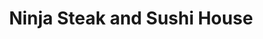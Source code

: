 ---
layout: place
title: "Ninja Steak and Sushi House"
permalink: /nebraska/hastings/ninja-steak-and-sushi-house.html
stateAbbr: NE
stateName: Nebraska
cityName: Hastings
seo:
  name: "Ninja Steak and Sushi House"
  type: Restaurant
  links: null
description: "Looking for sushi in Hastings, Nebraska? Check out Ninja Steak and Sushi House for a delightful Japanese dining experience. Enjoy a variety of sushi and othe..."
place_id: ChIJKUkTvfyjmYcRVdzMTtHWacw
photos:
  - name: >-
      places/ChIJKUkTvfyjmYcRVdzMTtHWacw/photos/AeeoHcI2nOP2tcZN00SlGpKrQmjerMQdh4RDhvGEikVBbUwU-Jews49BzRoJelYY1kDL1kxqoj-I5PUXSWAcEaH2q4nere9g0qmqGHeYLfdNOek-C4-VU8CjwkEIQoFEXpDtBnYHyJTYud4jkqyXKR7QgNqYJ2Jjs9djYYNs49McfE_-LMebSeEpbYloYS3DQwbmokqNpg_Msw3Kl6uAJjwY3u1MiNuQY3YPbVwSZQ8VO_AuniHogkdcUlyixCUenkzEU4HNxVVET6pV91U8XnUkt2siPtDWIi5pD2mQMfvSGTfZkNLs086GWeUrrKJa1A5YSIDTbheKbyEliXwEtbUwQh6UDnEiFQqGYzC5smUpRyVY-i5jU3dZCQyOXxyWGjvqVaN2QZtGPMbuZK-3rEsxKZx2vqa2POZJuT2FmREvfEWibQ
    widthPx: 2701
    heightPx: 4800
    authorAttributions:
      - displayName: William Glaser
        uri: https://maps.google.com/maps/contrib/103845713786552312873
        photoUri: >-
          https://lh3.googleusercontent.com/a-/ALV-UjX5Gz0N8z9BNEwPxW9KgAGs1tNE7mnyhkfErd_M3xgbT10N2gsz=s100-p-k-no-mo
    flagContentUri: >-
      https://www.google.com/local/imagery/report/?cb_client=maps_api_places.places_api&image_key=!1e10!2sCIHM0ogKEICAgIC9ptWBcA&hl=en-US
    googleMapsUri: >-
      https://www.google.com/maps/place//data=!3m4!1e2!3m2!1sCIHM0ogKEICAgIC9ptWBcA!2e10!4m2!3m1!1s0x8799a3fcbd134929:0xcc69d6d14eccdc55
  - name: >-
      places/ChIJKUkTvfyjmYcRVdzMTtHWacw/photos/AeeoHcJkBwdmoDUVU0NdWJUqYLn7T3Lgfu1EKm7t4NTrnePgALaZHFf0H66HkqbffDJFpmgPnJhIvTiZ1kL2SpnXMYnPD2ixojHlvBTwtQh2IHeqxblrO8ttcra6nEqFoCwec8-PDtji3Yee6qIA2XQM2VMy2Qkns3ck3b1RkunPsD7_WZA6_Ml4OvW1NgAVVxlgj0Ebo8xm2BTGXW5NIpywAzjuXeUsQDUqSSk_t_0hKsIIdEj85CIUOLRVIzGLO0i9XaNquRts-rql2R02HEcWEy1bLPbWVSVHR9EA6EnpgEfqbDzTdHS5FpXiey9gzzVJPPVa2yEyYEceqn__nURB9wjagmFiFocRQ_9ie_YSHLkMKXQ3UkeO_mPDg2jV-2rkGS9m3Bchu1CSWqUxeD__xgakQXMH9tPcHnWuMAcgeoN6xX-i
    widthPx: 1800
    heightPx: 1200
    authorAttributions:
      - displayName: Ninja Ma
        uri: https://maps.google.com/maps/contrib/114251751387221546141
        photoUri: >-
          https://lh3.googleusercontent.com/a-/ALV-UjV2ck0_2CFiv1YSYXmMoraC9fV1F_SblhPvkgMubxuPPDlZeb7Y=s100-p-k-no-mo
    flagContentUri: >-
      https://www.google.com/local/imagery/report/?cb_client=maps_api_places.places_api&image_key=!1e10!2sCIHM0ogKEICAgICk3Ojc_AE&hl=en-US
    googleMapsUri: >-
      https://www.google.com/maps/place//data=!3m4!1e2!3m2!1sCIHM0ogKEICAgICk3Ojc_AE!2e10!4m2!3m1!1s0x8799a3fcbd134929:0xcc69d6d14eccdc55
  - name: >-
      places/ChIJKUkTvfyjmYcRVdzMTtHWacw/photos/AeeoHcISSMdes_u5QDKg53z7WZ-NGIUvT5Ly6nrbXxxfER2rqM1gl-7k_Wjsagg9GC15dTi0ebfsznieIkqoX8GCDFNRaKzs5-FjIKBt4trfsU3T4_LkTlWWh9yks-RilfyvqaycZoy1hYSNY_x1ZtJYHfVAEhBLFV1ESERu5EHnccVQE8vT7ZDxw3oR0c33BUDw-Csx3veY_7MZEOcAlwlx3zbxuED0cZ7iDZynHq_yWdO3yEthVdPjgGKKHkiuduVU80lLxJE1jcUV0ixQxcA5GaVgLXDg5ANI3OLYQch4_tV-Da0b0DxsoMYB5CZxE1iSMRsWBeG9wQPiehnj9PWNZ03npqdFAbUWFu_CdH1glInL4X-489sRpYrwV5Ca__3T27Y_cLCrKLLm22DQqlzNwOK6dVjB6fInUf-G8vsU2C5htGmY
    widthPx: 3024
    heightPx: 4032
    authorAttributions:
      - displayName: Amber Yates
        uri: https://maps.google.com/maps/contrib/101211834950717842636
        photoUri: >-
          https://lh3.googleusercontent.com/a/ACg8ocIWNBu4VwCgDa6XrWHcFKRpFWLEBn3pkOd6Dn9UoYrP5u2MUg=s100-p-k-no-mo
    flagContentUri: >-
      https://www.google.com/local/imagery/report/?cb_client=maps_api_places.places_api&image_key=!1e10!2sCIHM0ogKEICAgIDTqILJgQE&hl=en-US
    googleMapsUri: >-
      https://www.google.com/maps/place//data=!3m4!1e2!3m2!1sCIHM0ogKEICAgIDTqILJgQE!2e10!4m2!3m1!1s0x8799a3fcbd134929:0xcc69d6d14eccdc55
  - name: >-
      places/ChIJKUkTvfyjmYcRVdzMTtHWacw/photos/AeeoHcLVx-o-R5m5TQUoqlEhU_uovoWEff-ISJvgbLAuI5j8Pko1t3gMlx3KzqMxWibgDtZV26mCBpA58U83y0_CNZyfZUVB9Guuh0EQCdrBibu4HfFDX21C6BoUqI3zHhoGvXugAuR5TUekf96zoBFx6Es-p_YoPwa_zDtMSv1r95Woch8XbOQPuyUTYttdy-NCCZCM-Jx93G-9nDR2DD1o6qGr-pqIstT64EWeUydlIo1AJiNHNz7FTHQWZUtLHjsYAmsbEuW1zvqNJk-QrKXUH9QlPzlH8nJ4b_R_7RR2wSM9ylS8FsfB2UN7NavGuW1XGMv5vXYzINAJlY_ILmx5Wu4ynFgsrOp_4QPvzXR2QzJTTt3htUTlTndCx9Xd6-tbJKknRxs9uH02WTIZ6PqK2mQn01T8QSaCwPnkLY2B2q0zmg
    widthPx: 4000
    heightPx: 1868
    authorAttributions:
      - displayName: L. Wissanee
        uri: https://maps.google.com/maps/contrib/109294537603249023865
        photoUri: >-
          https://lh3.googleusercontent.com/a-/ALV-UjWmuAl6Q_xM46zXejxMvugHUcYdpmphTvkDFl9mY6NYBdUPkNyb=s100-p-k-no-mo
    flagContentUri: >-
      https://www.google.com/local/imagery/report/?cb_client=maps_api_places.places_api&image_key=!1e10!2sCIHM0ogKEICAgICrwaz1GA&hl=en-US
    googleMapsUri: >-
      https://www.google.com/maps/place//data=!3m4!1e2!3m2!1sCIHM0ogKEICAgICrwaz1GA!2e10!4m2!3m1!1s0x8799a3fcbd134929:0xcc69d6d14eccdc55
  - name: >-
      places/ChIJKUkTvfyjmYcRVdzMTtHWacw/photos/AeeoHcLiiERZpQViwHfxOB14NQJzDDIwFTcDP_-KeTtkLfNgel85g6QWg1H0LLxKMoHStQBp00eZo96dmLIxvpZWTKpxVU_lVeERneN1i0a2vkdfjtMhNllZ5k_Cs0rKStjcIPFrYru-O7ggrYDfMboP8b9zmhoOS5yiTw0oGr3argc2rJCuXB3BFF4IwiztT7n2m7XwcAZClOCbISZHqWROtyAeaAUEAMSZ_pJSLAB6klgJxieVep5W2DblaQsHtQJizdHK-JvAI9ihO9h_OBi2DYXGF6sKbV1ulEx9INdg4kC3JcL4wK8HG3U7PoCdxDeub_t-t79LkvdJfKYA7e-MyAcIjIGxkigneA2glgvzLb08FPpd1rzma352avev4LLnKC-TytbbKGOsJz4hU_IjdBtO5_Ur7AweXEBx7sWudfm9FLhf
    widthPx: 3072
    heightPx: 4080
    authorAttributions:
      - displayName: William Talton
        uri: https://maps.google.com/maps/contrib/114558812614516715758
        photoUri: >-
          https://lh3.googleusercontent.com/a-/ALV-UjUgCCdgcVJfW-UciEa1qjaFH69N2vNIPNcvzcoC33L4WPmY4DBtJg=s100-p-k-no-mo
    flagContentUri: >-
      https://www.google.com/local/imagery/report/?cb_client=maps_api_places.places_api&image_key=!1e10!2sCIHM0ogKEICAgIDD1onp9AE&hl=en-US
    googleMapsUri: >-
      https://www.google.com/maps/place//data=!3m4!1e2!3m2!1sCIHM0ogKEICAgIDD1onp9AE!2e10!4m2!3m1!1s0x8799a3fcbd134929:0xcc69d6d14eccdc55
  - name: >-
      places/ChIJKUkTvfyjmYcRVdzMTtHWacw/photos/AeeoHcJ4j8HmtKot86Vj0tygXsKGnZjuIlT3q3OVPfhM1HSJVCcgmXDFwbNTmz3OsZ1XZ-7-ETraKdpPpIO0gzlTfpN57IbarvxHMuxwtOPkjo5BxiC5GLpCQ2GbqlrZHhDfDS3FkK-nHaXn0wi0rYjP_6gK8cwOCvcE3v5M_sPyWBgoAkTTMxlAS54nMGRFQmtrFKqY0BXRP-oCkLqydcIxXtoRdnARELN6-qYrvmUrbHugyz9ZMdeZANq91DkHPsFWm0aO2zWt-Gpnbe-9XxEwrqw5Cg2qiAgGxAye_aCWLsTQepzMbc48wr1m9Tx-PUtJ0iR9K5z0JzRBQR1ZUqG2p7sQNjoYud6BHK3GwEqBbPnXLQ7MZTJcVTpv3pXB6LmNx99xUW3w_wnhSvgda6TLwCUYTjmSuzGTKkgQwiWmvFRYwA
    widthPx: 4000
    heightPx: 3000
    authorAttributions:
      - displayName: Sandra D Morgan
        uri: https://maps.google.com/maps/contrib/105966425857326156659
        photoUri: >-
          https://lh3.googleusercontent.com/a-/ALV-UjUNDjB3Zu3IOsMw0pM0wQmdtKfMyffvAJ0IDKT-CmKoZP8j76zAAA=s100-p-k-no-mo
    flagContentUri: >-
      https://www.google.com/local/imagery/report/?cb_client=maps_api_places.places_api&image_key=!1e10!2sCIHM0ogKEICAgICtoIPnOQ&hl=en-US
    googleMapsUri: >-
      https://www.google.com/maps/place//data=!3m4!1e2!3m2!1sCIHM0ogKEICAgICtoIPnOQ!2e10!4m2!3m1!1s0x8799a3fcbd134929:0xcc69d6d14eccdc55
  - name: >-
      places/ChIJKUkTvfyjmYcRVdzMTtHWacw/photos/AeeoHcKQww3vKgFHu5D-ee396HfcNNN4J9Cv2bBXf63LmjCVEiIss8yKcSe4Au_6Tq2uf8IOX6JjwgsenOJ5r7DEz0Sm_xxnJkX37Iv-irIE6Iz1tLlTy5oFNv1GMvH-ZpzB3NLy0bQkavIUfnFHUBBwy3eapi1uGX5_KnwgSlgFWTicVaKDIQRdMwnrOIFSsxOzEENnVFTuzNJxm213kcMGUgLxSqhnmHuljTpl6xNFiGGlHrD1Z3w8ZrlwhqFgWQg5VZU2aed8ZbEBTr6W_suqIDZTwYmccAxuQLF4I7nQAUBCqVi0yGaA5Gf0M9lt_rIKXumE27qAW532q1hbB-4I6VGuhJtVNitCa51ivTDrQj6-cj2OXxW4txcDnEJQRSgPvfrD3PINwF6StsHOACbkz0eIMIV2VyCCKbaB8Tjp_fGQ2NbX
    widthPx: 4800
    heightPx: 2700
    authorAttributions:
      - displayName: Kim Halbmaier
        uri: https://maps.google.com/maps/contrib/118027240115141437946
        photoUri: >-
          https://lh3.googleusercontent.com/a/ACg8ocIYnOh_CGCDv5dV4ET2ldTBBkFw31qQ8ftHaJ6uk4FEn3FB0g=s100-p-k-no-mo
    flagContentUri: >-
      https://www.google.com/local/imagery/report/?cb_client=maps_api_places.places_api&image_key=!1e10!2sCIHM0ogKEICAgIC4h4q70gE&hl=en-US
    googleMapsUri: >-
      https://www.google.com/maps/place//data=!3m4!1e2!3m2!1sCIHM0ogKEICAgIC4h4q70gE!2e10!4m2!3m1!1s0x8799a3fcbd134929:0xcc69d6d14eccdc55
  - name: >-
      places/ChIJKUkTvfyjmYcRVdzMTtHWacw/photos/AeeoHcKpGkJ5t1vdlDY7UPzwELEy6aJXRvba7HUdvmVh38TG01hHEmw8SGCjBmHRNTd0-QQ6OwlGLqH650_D5LlFcWbZusELOh5j1fDMwdBerZE6az9QwqRnf8SxKaQsesczpPpf_ijoz7E2jBvGurJsMKGzEaPcuUnMBzoivDEQvHSyDyzfNPI9bPsDdnjiuFZ7B5uKIP5cN94lN8ZjS7z4lwzip2a8qrK-2wZ226GGgS8OaqYeEmauwo-AojA-SsdV2pcUWDKmPY5QRWstel_f-P5MfrAuOdRwcuwNFCzbHGvYMBbd6vzadkZQpkufhVOi0J-HkLECwybjldhuM7ipJSOpLB9z4xxaCXc3kzLOzni9ZtTviykIOmnhEsimPPaUrN5qI7oTvPAOWuTq5pzILlEZiwmQK1X_EFV7L74_NZGvVA
    widthPx: 2701
    heightPx: 4800
    authorAttributions:
      - displayName: William Glaser
        uri: https://maps.google.com/maps/contrib/103845713786552312873
        photoUri: >-
          https://lh3.googleusercontent.com/a-/ALV-UjX5Gz0N8z9BNEwPxW9KgAGs1tNE7mnyhkfErd_M3xgbT10N2gsz=s100-p-k-no-mo
    flagContentUri: >-
      https://www.google.com/local/imagery/report/?cb_client=maps_api_places.places_api&image_key=!1e10!2sCIHM0ogKEICAgIC9hsL0Ag&hl=en-US
    googleMapsUri: >-
      https://www.google.com/maps/place//data=!3m4!1e2!3m2!1sCIHM0ogKEICAgIC9hsL0Ag!2e10!4m2!3m1!1s0x8799a3fcbd134929:0xcc69d6d14eccdc55
  - name: >-
      places/ChIJKUkTvfyjmYcRVdzMTtHWacw/photos/AeeoHcLZ276l-mDnZ4wr63pyFMRJDzZWNGiI4e612fQ8_-_Pt4W_VQQX24EB3PKO7dHPqmG1Xyz8tYeNQmA6e4EMHlWIIY511aWdBlKcm4it6pTUgwRH3vMljoNvnFwvCNA0O-mxqUkTbjoPxMWsQWTJM27ei06WLUJvkTEKlil9OxIEPGY2Q5CwyoH9gdpUvp9l4y_IW86R9qJlrYW8mgs6VbDKJSbhO5IitYjo6Y2kSCVASUBtcIQJhDhzzeVHQ0A7AZ1dy4EAnhQ2a_zoXy0nxMa7RTwwrlMoTG2d1hNHfH5kBZ8LcuoF-kDLz9zhKJjtwQ6IstTa7Gd6Sp-855CJ_63q682tmc2QhnME91pU1ugQN5WcAJWFRZATNwc32HJuPwdapRY2K_rmh47zO1n-JnMZ1yOYCpKaP-RhkRw0ZBw
    widthPx: 2701
    heightPx: 4800
    authorAttributions:
      - displayName: William Glaser
        uri: https://maps.google.com/maps/contrib/103845713786552312873
        photoUri: >-
          https://lh3.googleusercontent.com/a-/ALV-UjX5Gz0N8z9BNEwPxW9KgAGs1tNE7mnyhkfErd_M3xgbT10N2gsz=s100-p-k-no-mo
    flagContentUri: >-
      https://www.google.com/local/imagery/report/?cb_client=maps_api_places.places_api&image_key=!1e10!2sCIHM0ogKEICAgIC9hsL0Og&hl=en-US
    googleMapsUri: >-
      https://www.google.com/maps/place//data=!3m4!1e2!3m2!1sCIHM0ogKEICAgIC9hsL0Og!2e10!4m2!3m1!1s0x8799a3fcbd134929:0xcc69d6d14eccdc55
  - name: >-
      places/ChIJKUkTvfyjmYcRVdzMTtHWacw/photos/AeeoHcJxNRhjvCSfgOdzrppFRAlj_brQWysumHQOq88Q8irCKOBEVz-RMBtjvNemlQdq4zm8BB_wrmBqk93xkNBqxT90JMDXFy5hHWwUUN18E6ROL9kHP2nW0H8eMhZIJeooVRwE--v9gzI9azHlz5ddzZyCn7_cQ-Iy1u8RetE9Dh5Ce2ouU0CX8U-B90uSWxAzqn7_YKDjW-_JDnTUf19QjUyZ4OavNhc4qSZqrd4fOf4ScEf3KrG7d685i_mvTa8mXLCF5QejI3AoEs-5U8aKZyGDbd_lCQO_-aN3CrSzEytsyiyC79PeiR0ChX8yQXWTtJmHfX_urau2cTYoewEzXGC_xG_WakOJCNqW6YHzSnOSosOeBHfnLIockyh9-_lGnPji-CYHPr3jg5slmorJFj0XStk1HWW-pR85zA
    widthPx: 4000
    heightPx: 3000
    authorAttributions:
      - displayName: Sandra D Morgan
        uri: https://maps.google.com/maps/contrib/105966425857326156659
        photoUri: >-
          https://lh3.googleusercontent.com/a-/ALV-UjUNDjB3Zu3IOsMw0pM0wQmdtKfMyffvAJ0IDKT-CmKoZP8j76zAAA=s100-p-k-no-mo
    flagContentUri: >-
      https://www.google.com/local/imagery/report/?cb_client=maps_api_places.places_api&image_key=!1e10!2sCIHM0ogKEICAgICtoMMi&hl=en-US
    googleMapsUri: >-
      https://www.google.com/maps/place//data=!3m4!1e2!3m2!1sCIHM0ogKEICAgICtoMMi!2e10!4m2!3m1!1s0x8799a3fcbd134929:0xcc69d6d14eccdc55
address: 235 S Burlington Ave, Hastings, NE 68901, USA
street: 235 S Burlington Ave
city: Hastings
state: NE
zip: '68901'
country: USA
neighborhood: null
latitude: '40.581821'
longitude: '-98.392155'
accessibility_options:
  wheelchairAccessibleParking: true
  wheelchairAccessibleEntrance: true
  wheelchairAccessibleRestroom: true
  wheelchairAccessibleSeating: true
business_status: OPERATIONAL
name: Ninja Steak and Sushi House
google_maps_links:
  directionsUri: >-
    https://www.google.com/maps/dir//''/data=!4m7!4m6!1m1!4e2!1m2!1m1!1s0x8799a3fcbd134929:0xcc69d6d14eccdc55!3e0
  placeUri: https://maps.google.com/?cid=14729540250750475349
  writeAReviewUri: >-
    https://www.google.com/maps/place//data=!4m3!3m2!1s0x8799a3fcbd134929:0xcc69d6d14eccdc55!12e1
  reviewsUri: >-
    https://www.google.com/maps/place//data=!4m4!3m3!1s0x8799a3fcbd134929:0xcc69d6d14eccdc55!9m1!1b1
  photosUri: >-
    https://www.google.com/maps/place//data=!4m3!3m2!1s0x8799a3fcbd134929:0xcc69d6d14eccdc55!10e5
primary_type: Sushi Restaurant
opening_hours:
  regular: null
  current: null
secondary_opening_hours:
  regular:
    weekdayDescriptions: null
    type: null
  current:
    weekdayDescriptions: null
    type: null
phone: null
price_level: null
price_range: null
rating: null
rating_count: 0
website: null
reviews: null
parking_options: null
payment_options: null
allow_dogs: null
curbside_pickup: null
delivery: null
dine_in: null
good_for_children: null
good_for_groups: null
good_for_sports: null
live_music: null
menu_for_children: null
outdoor_seating: null
reservable: null
restroom: null
serves_beer: null
serves_breakfast: null
serves_brunch: null
serves_cocktails: null
serves_coffee: null
serves_dinner: null
serves_dessert: null
serves_lunch: null
serves_vegetarian_food: null
serves_wine: null
takeout: null
summary: null

---